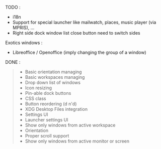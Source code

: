 TODO :

+ i18n
+ Support for special launcher like mailwatch, places, music player (via
MPRIS), ...
+ Right side dock window list close button need to switch sides

Exotics windows :
- Libreoffice / Openoffice (imply changing the group of a window)

DONE :

> + Basic orientation managing
> + Basic workspaces managing
> + Drop down list of windows
> + Icon resizing
> + Pin-able dock buttons
> + CSS class
> + Button reordering (d n'd)
> + XDG Desktop Files integration
> + Settings UI
> + Launcher settings UI
> + Show only windows from active workspace
> + Orientation
> + Proper scroll support
> + Show only windows from active monitor or screen
